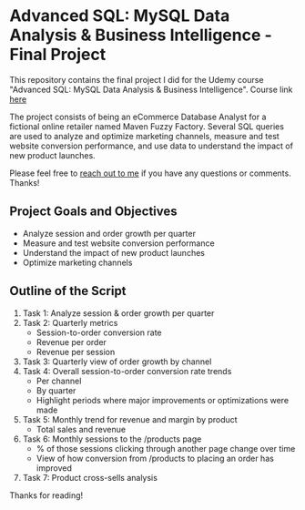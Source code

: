 # Advanced SQL: MySQL Data Analysis & Business Intelligence - Final Project

This repository contains the final project I did for the Udemy course "Advanced SQL: MySQL Data Analysis & Business Intelligence". Course link [here](https://www.udemy.com/course/advanced-sql-mysql-for-analytics-business-intelligence/)

The project consists of being an eCommerce Database Analyst for a fictional online retailer named Maven Fuzzy Factory. Several SQL queries are used to analyze and optimize marketing channels, measure and test website conversion performance, and use data to understand the impact of new product launches.

Please feel free to [reach out to me](https://www.linkedin.com/in/alexanderbilliet1990/) if you have any questions or comments. Thanks!

## Project Goals and Objectives
- Analyze session and order growth per quarter
- Measure and test website conversion performance
- Understand the impact of new product launches
- Optimize marketing channels

## Outline of the Script
1. Task 1: Analyze session & order growth per quarter
2. Task 2: Quarterly metrics
   - Session-to-order conversion rate
   - Revenue per order
   - Revenue per session
3. Task 3: Quarterly view of order growth by channel
4. Task 4: Overall session-to-order conversion rate trends
   - Per channel
   - By quarter
   - Highlight periods where major improvements or optimizations were made
5. Task 5: Monthly trend for revenue and margin by product
   - Total sales and revenue
6. Task 6: Monthly sessions to the /products page
   - % of those sessions clicking through another page change over time
   - View of how conversion from /products to placing an order has improved
7. Task 7: Product cross-sells analysis

Thanks for reading!

